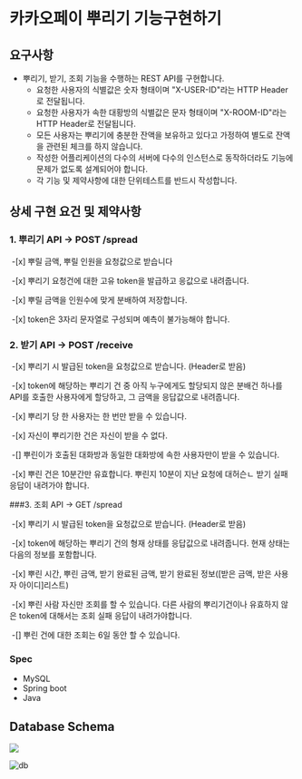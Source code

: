 # 카카오페이 뿌리기 기능구현하기



## 요구사항

- 뿌리기, 받기, 조회 기능을 수행하는 REST API를 구현합니다.
  - 요청한 사용자의 식별값은 숫자 형태이며 "X-USER-ID"라는 HTTP Header로 전달됩니다.
  - 요청한 사용자가 속한 대황방의 식별값은 문자 형태이며 "X-ROOM-ID"라는 HTTP Header로 전달됩니다.
  - 모든 사용자는 뿌리기에 충분한 잔액을 보유하고 있다고 가정하여 별도로 잔액을 관련된 체크를 하지 않습니다.
  - 작성한 어플리케이션의 다수의 서버에 다수의 인스턴스로 동작하더라도 기능에 문제가 없도록 설계되어야 합니다.
  - 각 기능 및 제약사항에 대한 단위테스트를 반드시 작성합니다.



## 상세 구현 요건 및 제약사항

### 1. 뿌리기 API -> POST /spread

​		-[x] 뿌릴 금액, 뿌릴 인원을 요청값으로 받습니다

​		-[x] 뿌리기 요청건에 대한 고유 token을 발급하고 응값으로 내려줍니다.

​		-[x] 뿌릴 금액을 인원수에 맞게 분배하여 저장합니다.

​		-[x] token은 3자리 문자열로 구성되며 예측이 불가능해야 합니다.

### 2. 받기 API -> POST /receive

​		-[x] 뿌리기 시 발급된 token을 요청값으로 받습니다. (Header로 받음)

​		-[x] token에 해당하는 뿌리기 건 중 아직 누구에게도 할당되지 않은 분배건 하나를 API를 호출한 사용자에게 할당하고, 그 금액을 응답값으로 내려줍니다.

​		-[x] 뿌리기 당 한 사용자는 한 번만 받을 수 있습니다.

​		-[x] 자신이 뿌리기한 건은 자신이 받을 수 없다.

​		-[] 뿌린이가 호출된 대화방과 동일한 대화방에 속한 사용자만이 받을 수 있습니다.

​		-[x] 뿌린 건은 10분간만 유효합니다. 뿌린지 10분이 지난 요청에 대허슨ㄴ 받기 실패 응답이 내려가야 합니다.

###3. 조회 API -> GET /spread

​		-[x] 뿌리기 시 발급된 token을 요청값으로 받습니다. (Header로 받음)

​		-[x] token에 해당하는 뿌리기 건의 형재 상태를 응답값으로 내려줍니다. 현재 상태는 다음의 정보를 포함합니다.

​		-[x] 뿌린 시간, 뿌린 금액, 받기 완료된 금액, 받기 완료된 정보([받은 금액, 받은 사용자 아이디]리스트)

​		-[x] 뿌린 사람 자신만 조회를 할 수 있습니다. 다른 사람의 뿌리기건이나 유효하지 않은 token에 대해서는 조회 실패 응답이 내려가야합니다.

​		-[] 뿌린 건에 대한 조회는 6일 동안 할 수 있습니다.

### Spec

- MySQL
- Spring boot
- Java



## Database Schema
![](https://drive.google.com/file/d/1yM-XspyLkn3uVvIHg12CvjuFLWAA3Blp/view?usp=sharing)

![db](https://drive.google.com/file/d/1yM-XspyLkn3uVvIHg12CvjuFLWAA3Blp/view?usp=sharing)
